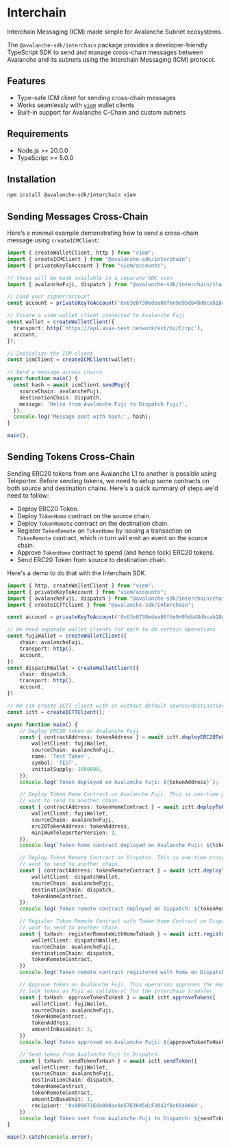 # Interchain

Interchain Messaging (ICM) made simple for Avalanche Subnet ecosystems.

The `@avalanche-sdk/interchain` package provides a developer-friendly TypeScript SDK to send and manage cross-chain messages between Avalanche and its subnets using the Interchain Messaging (ICM) protocol.

## Features

- Type-safe ICM client for sending cross-chain messages
- Works seamlessly with [`viem`](https://viem.sh/) wallet clients
- Built-in support for Avalanche C-Chain and custom subnets

## Requirements

- Node.js >= 20.0.0
- TypeScript >= 5.0.0

## Installation

```bash
npm install @avalanche-sdk/interchain viem
```

## Sending Messages Cross-Chain

Here’s a minimal example demonstrating how to send a cross-chain message using `createICMClient`:

```ts
import { createWalletClient, http } from "viem";
import { createICMClient } from "@avalanche-sdk/interchain";
import { privateKeyToAccount } from "viem/accounts";

// these will be made available in a separate SDK soon
import { avalancheFuji, dispatch } from "@avalanche-sdk/interchain/chains";

// Load your signer/account
const account = privateKeyToAccount('0x63e0730edea86f6e9e95db48dbcab18406e60bebae45ad33e099f09d21450ebf');

// Create a viem wallet client connected to Avalanche Fuji
const wallet = createWalletClient({
  transport: http('https://api.avax-test.network/ext/bc/C/rpc'),
  account,
});

// Initialize the ICM client
const icmClient = createICMClient(wallet);

// Send a message across chains
async function main() {
  const hash = await icmClient.sendMsg({
    sourceChain: avalancheFuji,
    destinationChain: dispatch,
    message: 'Hello from Avalanche Fuji to Dispatch Fuji!',
  });
  console.log('Message sent with hash:', hash);
}

main();
```

## Sending Tokens Cross-Chain

Sending ERC20 tokens from one Avalanche L1 to another is possible using Teleporter.
Before sending tokens, we need to setup some contracts on both source and destination chains. Here's a quick summary of steps we'd need to follow:

- Deploy ERC20 Token.
- Deploy `TokenHome` contract on the source chain.
- Deploy `TokenRemote` contract on the destination chain.
- Register `TokenRemote` on `TokenHome` by issuing a transaction on `TokenRemote` contract, which in turn will emit an event on the source chain.
- Approve `TokenHome` contract to spend (and hence lock) ERC20 tokens.
- Send ERC20 Token from source to destination chain.

Here's a demo to do that with the Interchain SDK.

```typescript
import { http, createWalletClient } from "viem";
import { privateKeyToAccount } from "viem/accounts";
import { avalancheFuji, dispatch } from "@avalanche-sdk/interchain/chains";
import { createICTTClient } from "@avalanche-sdk/interchain";

const account = privateKeyToAccount('0x63e0730edea86f6e9e95db48dbcab18406e60bebae45ad33e099f09d21450ebf');

// We need separate wallet clients for each to do certain operations
const fujiWallet = createWalletClient({
    chain: avalancheFuji,
    transport: http(),
    account,
})
const dispatchWallet = createWalletClient({
    chain: dispatch,
    transport: http(),
    account,
})

// We can create ICTT client with or without default source/destination chains
const ictt = createICTTClient();

async function main() {
    // Deploy ERC20 token on Avalanche Fuji
    const { contractAddress: tokenAddress } = await ictt.deployERC20Token({
        walletClient: fujiWallet,
        sourceChain: avalancheFuji,
        name: 'Test Token',
        symbol: 'TEST',
        initialSupply: 1000000,
    });
    console.log(`Token deployed on Avalanche Fuji: ${tokenAddress}`);

    // Deploy Token Home Contract on Avalanche Fuji. This is one-time process for each token we
    // want to send to another chain.
    const { contractAddress: tokenHomeContract } = await ictt.deployTokenHomeContract({
        walletClient: fujiWallet,
        sourceChain: avalancheFuji,
        erc20TokenAddress: tokenAddress,
        minimumTeleporterVersion: 1,
    });
    console.log(`Token home contract deployed on Avalanche Fuji: ${tokenHomeContract}`);

    // Deploy Token Remote Contract on Dispatch. This is one-time process for each token we
    // want to send to another chain.
    const { contractAddress: tokenRemoteContract } = await ictt.deployTokenRemoteContract({
        walletClient: dispatchWallet,
        sourceChain: avalancheFuji,
        destinationChain: dispatch,
        tokenHomeContract,
    });
    console.log(`Token remote contract deployed on Dispatch: ${tokenRemoteContract}`);

    // Register Token Remote Contract with Token Home Contract on Dispatch. This is one-time process for each token we
    // want to send to another chain.
    const { txHash: registerRemoteWithHomeTxHash } = await ictt.registerRemoteWithHome({
        walletClient: dispatchWallet,
        sourceChain: avalancheFuji,
        destinationChain: dispatch,
        tokenRemoteContract,
    })
    console.log(`Token remote contract registered with home on Dispatch: ${registerRemoteWithHomeTxHash}`);

    // Approve token on Avalanche Fuji. This operation approves the HomeContract to
    // lock token on Fuji as collateral for the interchain transfer.
    const { txHash: approveTokenTxHash } = await ictt.approveToken({
        walletClient: fujiWallet,
        sourceChain: avalancheFuji,
        tokenHomeContract,
        tokenAddress,
        amountInBaseUnit: 2,
    })
    console.log(`Token approved on Avalanche Fuji: ${approveTokenTxHash}`);

    // Send token from Avalanche Fuji to Dispatch.
    const { txHash: sendTokenTxHash } = await ictt.sendToken({
        walletClient: fujiWallet,
        sourceChain: avalancheFuji,
        destinationChain: dispatch,
        tokenHomeContract,
        tokenRemoteContract,
        amountInBaseUnit: 1,
        recipient: '0x909d71Ed4090ac6e57E3645dcF2042f8c6548664',
    })
    console.log(`Token sent from Avalanche Fuji to Dispatch: ${sendTokenTxHash}`);
}

main().catch(console.error);
```